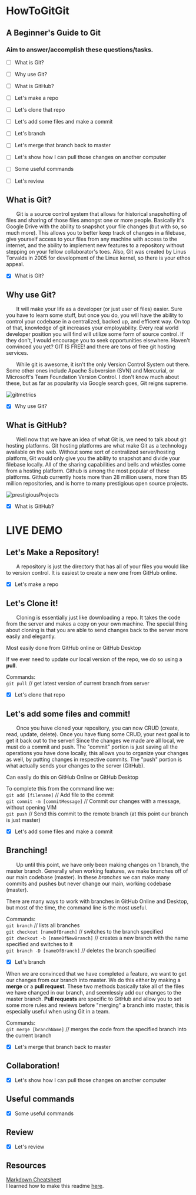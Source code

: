 # HowToGitGit
## A Beginner's Guide to Git

### Aim to answer/accomplish these questions/tasks.
- [ ] What is Git?
- [ ] Why use Git?
- [ ] What is GitHub?
- [ ] Let's make a repo
- [ ] Let's clone that repo
- [ ] Let's add some files and make a commit
- [ ] Let's branch
- [ ] Let's merge that branch back to master
- [ ] Let's show how I can pull those changes on another computer
- [ ] Some useful commands
- [ ] Let's review



## What is Git?

&nbsp;&nbsp;&nbsp;&nbsp;&nbsp;&nbsp;  Git is a source control system that allows for historical snapshotting of files and sharing of those files amongst one or more people. Basically it's Google Drive with the ability to snapshot your file changes (but with so, so much more). This allows you to better keep track of changes in a filebase, give yourself access to your files from any machine with access to the internet, and the ability to implement new features to a repository without stepping on your fellow collaborator's toes. Also, Git was created by Linus Torvalds in 2005 for development of the Linux kernel, so there is your ethos appeal.

- [X] What is Git?



## Why use Git?

&nbsp;&nbsp;&nbsp;&nbsp;&nbsp;&nbsp;  It will make your life as a developer (or just user of files) easier. Sure you have to learn some stuff, but once you do, you will have the ability to control your codebase in a centralized, backed up, and efficent way. On top of that, knowledge of git increases your employability. Every real world developer position you will find will utilize some form of source control. If they don't, I would encourage you to seek opportunities elsewhere. Haven't convinced you yet? GIT IS FREE! and there are tons of free git hosting services.


&nbsp;&nbsp;&nbsp;&nbsp;&nbsp;&nbsp; While git is awesome, it isn't the only Version Control System out there. Some other ones include Apache Subversion (SVN) and Mercurial, or Microsoft's Team Foundation Version Control. I don't know much about these, but as far as popularity via Google search goes, Git reigns supreme.

![gitmetrics](gitMetrics.png)


- [X] Why use Git?

## What is GitHub?

&nbsp;&nbsp;&nbsp;&nbsp;&nbsp;&nbsp; Well now that we have an idea of what Git is, we need to talk about git hosting platforms. Git hosting platforms are what make Git as a technology available on the web. Without some sort of centralized server/hosting platform, Git would only give you the ability to snapshot and divide your filebase locally. All of the sharing capabilities and bells and whistles come from a hosting platform. Github is among the most popular of these platforms. Github currently hosts more than 28 million users, more than 85 million repositories, and is home to many prestigious open source projects. 

![prestigiousProjects](gitHubProjects.png)

- [X] What is GitHub?

# LIVE DEMO

## Let's Make a Repository! 

&nbsp;&nbsp;&nbsp;&nbsp;&nbsp;&nbsp; A repository is just the directory that has all of your files you would like to version control. It is easiest to create a new one from GitHub online.

- [X] Let's make a repo

## Let's Clone it! 
&nbsp;&nbsp;&nbsp;&nbsp;&nbsp;&nbsp; Cloning is essentially just like downloading a repo. It takes the code from the server and makes a copy on your own machine. The special thing about cloning is that you are able to send changes back to the server more easily and elegantly.

Most easily done from GitHub online or GitHub Desktop

If we ever need to update our local version of the repo, we do so using a **pull**.

  Commands: <br/>
  `git pull` // get latest version of current branch from server<br/>

- [X] Let's clone that repo

## Let's add some files and commit!
&nbsp;&nbsp;&nbsp;&nbsp;&nbsp;&nbsp; Once you have cloned your repository, you can now CRUD (create, read, update, delete). Once you have flung some CRUD, your next goal is to get it back out to the server! Since the changes we made are all local, we must do a commit and push. The "commit" portion is just saving all the operations you have done locally, this allows you to organize your changes as well, by putting changes in respective commits. The "push" portion is what actually sends your changes to the server (GitHub).

  Can easily do this on GitHub Online or GitHub Desktop
  
  To complete this from the command line we:<br/>
    `git add [filename]`            // Add file to the commit<br/>
    `git commit -m [commitMessage]` // Commit our changes with a message, without opening VIM<br/>
    `git push`                      // Send this commit to the remote branch (at this point our branch is just master)<br/>

- [X] Let's add some files and make a commit

## Branching!
&nbsp;&nbsp;&nbsp;&nbsp;&nbsp;&nbsp; Up until this point, we have only been making changes on 1 branch, the master branch. Generally when working features, we make branches off of our main codebase (master). In these _branches_ we can make many commits and pushes but never change our main, working codebase (master). 

There are many ways to work with branches in GitHub Online and Desktop, but most of the time, the command line is the most useful.

  Commands:<br/>
  `git branch`                          // lists all branches<br/>
  `git checkout [nameOfBranch]`         // switches to the branch specified<br/>
  `git checkout -b [nameOfNewBranch]`   // creates a new branch with the name specified and switches to it<br/>
  `git branch -D [nameOfBranch]`        // deletes the branch specified<br/>

- [X] Let's branch

When we are convinced that we have completed a feature, we want to get our changes from our branch into master. We do this either by making a **merge** or a **pull request**. These two methods basically take all of the files we have changed in our branch, and seemlessly add our changes to the master branch. **Pull requests** are specific to GitHub and allow you to set some more rules and reviews before "merging" a branch into master, this is especially useful when using Git in a team.

  Commands:<br/>
  `git merge [branchName]`    // merges the code from the specified branch into the current branch<br/>
  
- [X] Let's merge that branch back to master


## Collaboration!

- [X] Let's show how I can pull those changes on another computer



## Useful commands


- [X] Some useful commands

## Review

- [X] Let's review


## Resources

[Markdown Cheatsheet](https://github.com/adam-p/markdown-here/wiki/Markdown-Cheatsheet)<br/>
I learned how to make this readme [here](https://help.github.com/articles/basic-writing-and-formatting-syntax/#links).<br/>
